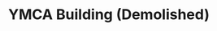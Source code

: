 ---
categories:
- '1970'
events:
- audio_id: sa-rwb-016
  building: YMCA Building (Demolished)
  categories: ymca-building-(demolished)
  description: Students form NC State's first African American Cultural Center, which
    was originally located in the YMCA building.
  event_decade: '1970'
  event_id: '78'
  excerpt: Students form NC State's first African American Cultural Center, which
    was originally located in the YMCA building.
  iiif_crop: null
  image id (orig): '0004020'
  image_caption: null
  image_id: '0004020'
  image_type: null
  redirect_from: /events/22/index.html
  start_date: 01/01/1970
  title: First African American Cultural Center Formed
  year: '1970'
lat: '35.784625'
layout: post
lng: '-78.66561'
order: 29
permalink: places/ymca-building-demolished/
place: ymca-building-demolished
title: YMCA Building (Demolished)

---